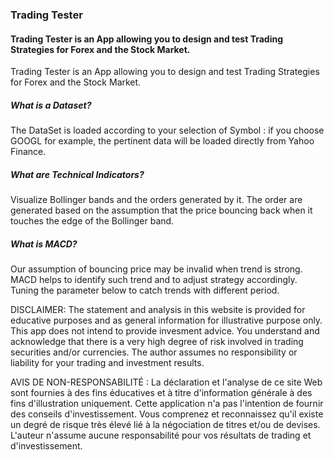 ### Trading Tester

#### Trading Tester is an App allowing you to design and test Trading Strategies for Forex and the Stock Market.
Trading Tester is an App allowing you to design and test Trading Strategies for Forex and the Stock Market.

##### **What is a Dataset?**
The DataSet is loaded according to your selection of Symbol : if you choose GOOGL for example, the pertinent data will be loaded directly from Yahoo Finance.

##### **What are Technical Indicators?**
Visualize Bollinger bands and the orders generated by it. The order are generated based on the assumption that the price bouncing back when it touches the edge of the Bollinger band.

##### **What is MACD?**
Our assumption of bouncing price may be invalid when trend is strong. MACD helps to identify such trend and to adjust strategy accordingly. Tuning the parameter below to catch trends with different period.

DISCLAIMER: The statement and analysis in this website is provided for educative purposes and as general information for illustrative purpose only. This app does not intend to provide invesment advice. You understand and acknowledge that there is a very high degree of risk involved in trading securities and/or currencies. The author assumes no responsibility or liability for your trading and investment results.

AVIS DE NON-RESPONSABILITÉ : La déclaration et l'analyse de ce site Web sont fournies à des fins éducatives et à titre d'information générale à des fins d'illustration uniquement. Cette application n'a pas l'intention de fournir des conseils d'investissement. Vous comprenez et reconnaissez qu'il existe un degré de risque très élevé lié à la négociation de titres et/ou de devises. L'auteur n'assume aucune responsabilité pour vos résultats de trading et d'investissement.
